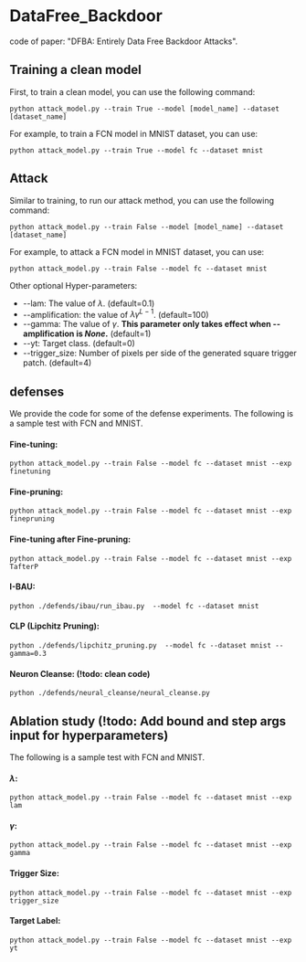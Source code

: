 # DataFree_Backdoor
code of paper: "DFBA: Entirely Data Free Backdoor Attacks".

## Training a clean model
First, to train a clean model, you can use the following command:
```
python attack_model.py --train True --model [model_name] --dataset [dataset_name]
```
For example, to train a FCN model in MNIST dataset, you can use:
```
python attack_model.py --train True --model fc --dataset mnist
```
## Attack
Similar to training, to run our attack method, you can use the following command:
```
python attack_model.py --train False --model [model_name] --dataset [dataset_name]
```

For example, to attack a FCN model in MNIST dataset, you can use:
```
python attack_model.py --train False --model fc --dataset mnist 
```
Other optional Hyper-parameters:
 - --lam:   The value of $\lambda$. (default=0.1)
 - --amplification:   the value of $\lambda\gamma^{L-1}$. (default=100)
 - --gamma: The value of $\gamma$. **This parameter only takes effect when --amplification is $None$.** (default=1)
 - --yt: Target class. (default=0)
 - --trigger_size: Number of pixels per side of the generated square trigger patch. (default=4)


## defenses
We provide the code for some of the defense experiments. The following is a sample test with FCN and MNIST.
#### Fine-tuning:
```
python attack_model.py --train False --model fc --dataset mnist --exp finetuning
```
#### Fine-pruning:
```
python attack_model.py --train False --model fc --dataset mnist --exp finepruning
```
#### Fine-tuning after Fine-pruning:
```
python attack_model.py --train False --model fc --dataset mnist --exp TafterP
```
#### I-BAU:
```
python ./defends/ibau/run_ibau.py  --model fc --dataset mnist
```
#### CLP (Lipchitz Pruning):
```
python ./defends/lipchitz_pruning.py  --model fc --dataset mnist --gamma=0.3
```
#### Neuron Cleanse: (!todo: clean code)
```
python ./defends/neural_cleanse/neural_cleanse.py 
```
## Ablation study (!todo: Add bound and step args input for hyperparameters)
The following is a sample test with FCN and MNIST.
#### $\lambda$:
```
python attack_model.py --train False --model fc --dataset mnist --exp lam
```
#### $\gamma$:
```
python attack_model.py --train False --model fc --dataset mnist --exp gamma
```
#### Trigger Size:
```
python attack_model.py --train False --model fc --dataset mnist --exp trigger_size
```
#### Target Label:
```
python attack_model.py --train False --model fc --dataset mnist --exp yt
```
